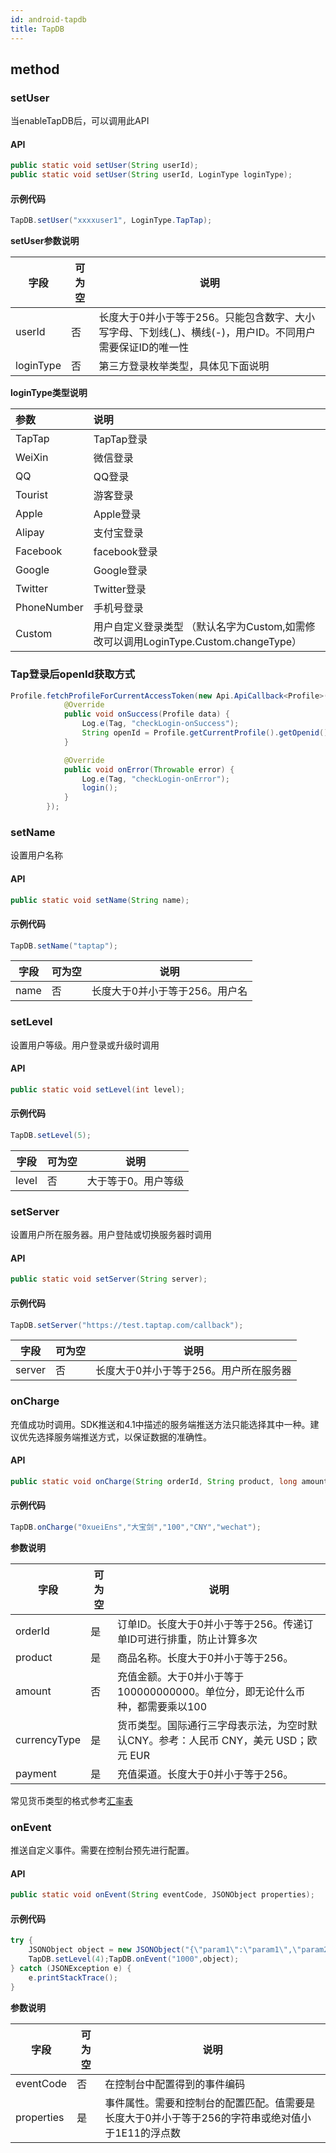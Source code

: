 ```yaml
---
id: android-tapdb
title: TapDB
---
```

## method
### setUser

当enableTapDB后，可以调用此API  

#### API

```java
public static void setUser(String userId);
public static void setUser(String userId, LoginType loginType);
```

#### 示例代码

```java
TapDB.setUser("xxxxuser1", LoginType.TapTap);
```

**setUser参数说明**

| 字段        | 可为空 | 说明                                                           |
| --------- | --- | ------------------------------------------------------------ |
| userId    | 否   | 长度大于0并小于等于256。只能包含数字、大小写字母、下划线(\_)、横线(-)，用户ID。不同用户需要保证ID的唯一性 |                                           |
| loginType | 否   | 第三方登录枚举类型，具体见下面说明                                            |

**loginType类型说明**

| 参数          | 说明                                                           |
| :---------- | :----------------------------------------------------------- |
| TapTap      | TapTap登录                                                     |
| WeiXin      | 微信登录                                                         |
| QQ          | QQ登录                                                         |
| Tourist     | 游客登录                                                         |
| Apple       | Apple登录                                                      |
| Alipay      | 支付宝登录                                                        |
| Facebook    | facebook登录                                                   |
| Google      | Google登录                                                     |
| Twitter     | Twitter登录                                                    |
| PhoneNumber | 手机号登录                                                        |
| Custom      | 用户自定义登录类型  （默认名字为Custom,如需修改可以调用LoginType.Custom.changeType） |

### Tap登录后openId获取方式

```java
Profile.fetchProfileForCurrentAccessToken(new Api.ApiCallback<Profile>() {
            @Override
            public void onSuccess(Profile data) {
                Log.e(Tag, "checkLogin-onSuccess");
                String openId = Profile.getCurrentProfile().getOpenid();
            }

            @Override
            public void onError(Throwable error) {
                Log.e(Tag, "checkLogin-onError");
                login();
            }
        });
```

### setName

设置用户名称
#### API  

```java
public static void setName(String name);
```

#### 示例代码

```java
TapDB.setName("taptap");
```

| 字段   | 可为空 | 说明                |
| ---- | --- | ----------------- |
| name | 否   | 长度大于0并小于等于256。用户名 |

### setLevel

设置用户等级。用户登录或升级时调用  
#### API  

```java
public static void setLevel(int level);
```

#### 示例代码

```java
TapDB.setLevel(5);
```

| 字段    | 可为空 | 说明         |
| ----- | --- | ---------- |
| level | 否   | 大于等于0。用户等级 |

### setServer

设置用户所在服务器。用户登陆或切换服务器时调用

#### API  

```java
public static void setServer(String server);
```

#### 示例代码

```java
TapDB.setServer("https://test.taptap.com/callback");
```

| 字段     | 可为空 | 说明                    |
| ------ | --- | --------------------- |
| server | 否   | 长度大于0并小于等于256。用户所在服务器 |

### onCharge

充值成功时调用。SDK推送和4.1中描述的服务端推送方法只能选择其中一种。建议优先选择服务端推送方式，以保证数据的准确性。

#### API  

```java
public static void onCharge(String orderId, String product, long amount, String currencyType, String payment);
```

#### 示例代码

```java
TapDB.onCharge("0xueiEns","大宝剑","100","CNY","wechat");
```

**参数说明**  

| 字段           | 可为空 | 说明                                                |
| ------------ | --- | ------------------------------------------------- |
| orderId      | 是   | 订单ID。长度大于0并小于等于256。传递订单ID可进行排重，防止计算多次             |
| product      | 是   | 商品名称。长度大于0并小于等于256。                               |
| amount       | 否   | 充值金额。大于0并小于等于100000000000。单位分，即无论什么币种，都需要乘以100    |
| currencyType | 是   | 货币类型。国际通行三字母表示法，为空时默认CNY。参考：人民币 CNY，美元 USD；欧元 EUR|
| payment      | 是   | 充值渠道。长度大于0并小于等于256。                               |

常见货币类型的格式参考<a target="_blank" href="https://www.tapdb.com/docs/zh_CN/features/exchangeRate.html">汇率表</a>

### onEvent

推送自定义事件。需要在控制台预先进行配置。

#### API  

```java
public static void onEvent(String eventCode, JSONObject properties);
```

#### 示例代码

```java
try {
    JSONObject object = new JSONObject("{\"param1\":\"param1\",\"param2\":\"param2\"}");
    TapDB.setLevel(4);TapDB.onEvent("1000",object);
} catch (JSONException e) {
    e.printStackTrace();
}
```

**参数说明**

| 字段         | 可为空 | 说明                                                   |
| ---------- | --- | ---------------------------------------------------- |
| eventCode  | 否   | 在控制台中配置得到的事件编码                                       |
| properties | 是   | 事件属性。需要和控制台的配置匹配。值需要是长度大于0并小于等于256的字符串或绝对值小于1E11的浮点数 |

<!-- ### onResume&onStop

跟踪用户游戏次数和游戏时长。需要给游戏中每个Activity的onResume和onStop中添加对应的调用。如果多个Activity继承同一个父类，只需要在父类中添加调用即可。比如onResume方法，直接在Activity的onResume方法的最后添加TapDB.onResume(this)即可。  
#### API  


```java
public static void onResume(Activity activity);
public static void onStop(Activity activity);
```


```objectivec

```




#### 示例代码


```java
public class GameActivity extends Activity {
    private GameView gameView;
    @Override
    protected void onCreate(Bundle savedInstanceState) {
        super.onCreate(savedInstanceState);
        setContentView(R.layout.activity_game);
    }

    @Override
    protected void onResume() {
        super.onResume();
        TapDB.onResume(GameActivity.this);
    }

    @Override
    protected void onPause() {
        super.onPause();
        TapDB.onStop(GameActivity.this);
    }
}
```


```objectivec

```





字段 | 可为空 | 说明
| ------ | ------ | ------ |
activity | 否 | 当前Activity对象。一般传递"this" -->
